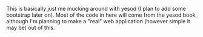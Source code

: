 This is basically just me mucking around with yesod (I plan to add some bootstrap later on).
Most of the code in here will come from the yesod book, although I'm planning to make a "real" web application
(however simple it may be) out of this.
